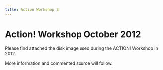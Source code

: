 ```yaml
---
title: Action Workshop 3
---
```

# Action! Workshop October 2012  
  
Please find attached the disk image used during the ACTION! Workshop in 2012.  
  
More information and commented source will follow.  
